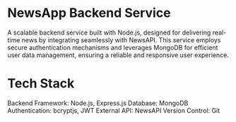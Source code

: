 # NewsApp Backend Service
A scalable backend service built with Node.js, designed for delivering real-time news by integrating seamlessly with NewsAPI. This service employs secure authentication mechanisms and leverages MongoDB for efficient user data management, ensuring a reliable and responsive user experience.

# Tech Stack
Backend Framework: Node.js, Express.js
Database: MongoDB
Authentication: bcryptjs, JWT
External API: NewsAPI
Version Control: Git


